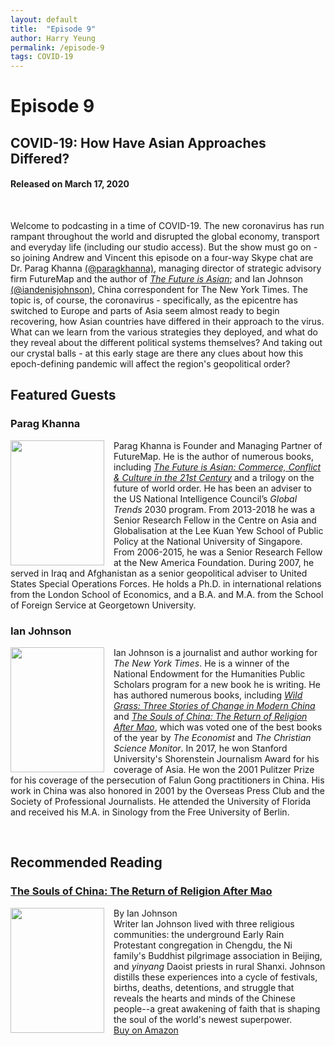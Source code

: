 ```yaml
---
layout: default
title:  "Episode 9"
author: Harry Yeung
permalink: /episode-9
tags: COVID-19
---
```


# Episode 9
## COVID-19: How Have Asian Approaches Differed?
#### Released on March 17, 2020

<div id="buzzsprout-player-3037882"></div>
<script src="https://www.buzzsprout.com/699187/3037882-covid-19-how-have-asian-approaches-differed.js?container_id=buzzsprout-player-3037882&player=small" type="text/javascript" charset="utf-8"></script>
<br>

Welcome to podcasting in a time of COVID-19. The new coronavirus has run rampant throughout the world and disrupted the global economy, transport and everyday life (including our studio access). But the show must go on - so joining Andrew and Vincent this episode on a four-way Skype chat are Dr. Parag Khanna [(@paragkhanna)](https://twitter.com/paragkhanna), managing director of strategic advisory firm FutureMap and the author of [*The Future is Asian*](https://www.amazon.com/gp/product/150119626X/ref=as_li_tl?ie=UTF8&camp=1789&creative=9325&creativeASIN=150119626X&linkCode=as2&tag=asiamatterspo-20&linkId=52f5b7bf0a8f4d9d3c7c9267706d32ee); and Ian Johnson [(@iandenisjohnson)](https://twitter.com/iandenisjohnson), China correspondent for The New York Times. The topic is, of course, the coronavirus - specifically, as the epicentre has switched to Europe and parts of Asia seem almost ready to begin recovering, how Asian countries have differed in their approach to the virus. What can we learn from the various strategies they deployed, and what do they reveal about the different political systems themselves? And taking out our crystal balls - at this early stage are there any clues about how this epoch-defining pandemic will affect the region's geopolitical order?

## Featured Guests

### Parag Khanna

<img src="https://user-images.githubusercontent.com/67763587/89873606-9243ef80-db6f-11ea-94e8-08f33f601696.png"
  style="width:150px;height:200px;margin-right:15px;"
  align="left" />
  <p>Parag Khanna is Founder and Managing Partner of FutureMap. He is the author of numerous books, including <a href="https://www.amazon.com/gp/product/150119626X/ref=as_li_tl?ie=UTF8&camp=1789&creative=9325&creativeASIN=150119626X&linkCode=as2&tag=asiamatterspo-20&linkId=52f5b7bf0a8f4d9d3c7c9267706d32ee"><i>The Future is Asian: Commerce, Conflict & Culture in the 21st Century</i></a> and a trilogy on the future of world order. He has been an adviser to the US National Intelligence Council’s <i>Global Trends</i> 2030 program. From 2013-2018 he was a Senior Research Fellow in the Centre on Asia and Globalisation at the Lee Kuan Yew School of Public Policy at the National University of Singapore. From 2006-2015, he was a Senior Research Fellow at the New America Foundation. During 2007, he served in Iraq and Afghanistan as a senior geopolitical adviser to United States Special Operations Forces. He holds a Ph.D. in international relations from the London School of Economics, and a B.A. and M.A. from the School of Foreign Service at Georgetown University.</p>

### Ian Johnson

<img src="https://user-images.githubusercontent.com/67763587/89875260-e64fd380-db71-11ea-8584-e6241c03e193.png"
  style="width:150px;height:200px;margin-right:15px;"
  align="left" />
  <p>Ian Johnson is a journalist and author working for <i>The New York Times</i>. He is a winner of the National Endowment for the Humanities Public Scholars program for a new book he is writing. He has authored numerous books, including <a href="https://www.amazon.com/gp/product/0375719199/ref=as_li_tl?ie=UTF8&camp=1789&creative=9325&creativeASIN=0375719199&linkCode=as2&tag=asiamatterspo-20&linkId=7f7adb72c6752b933b93046fdf37fb7c"><i>Wild Grass: Three Stories of Change in Modern China</i></a> and <a href="https://www.amazon.com/gp/product/0804173397/ref=as_li_tl?ie=UTF8&camp=1789&creative=9325&creativeASIN=0804173397&linkCode=as2&tag=asiamatterspo-20&linkId=afd229f80b1268a719444a0b719c2df7"><i>The Souls of China: The Return of Religion After Mao</i></a>, which was voted one of the best books of the year by <i>The Economist</i> and <i>The Christian Science Monitor</i>. In 2017, he won Stanford University's Shorenstein Journalism Award for his coverage of Asia. He won the 2001 Pulitzer Prize for his coverage of the persecution of Falun Gong practitioners in China. His work in China was also honored in 2001 by the Overseas Press Club and the Society of Professional Journalists. He attended the University of Florida and received his M.A. in Sinology from the Free University of Berlin.</p>

<br>

## Recommended Reading

### [The Souls of China: The Return of Religion After Mao](https://www.amazon.com/gp/product/0804173397/ref=as_li_tl?ie=UTF8&camp=1789&creative=9325&creativeASIN=0804173397&linkCode=as2&tag=asiamatterspo-20&linkId=e776aa209f76e78bd5fe02a4bfa934b8)

<img src="https://user-images.githubusercontent.com/67763587/95518587-397ab280-0978-11eb-88f6-a14235925721.png"
  style="width:150px;height:200px;margin-right:15px;"
  align="left" />
  <p>By Ian Johnson
  <br>Writer Ian Johnson lived with three religious communities: the underground Early Rain Protestant congregation in Chengdu, the Ni family's Buddhist pilgrimage association in Beijing, and <i>yinyang</i> Daoist priests in rural Shanxi. Johnson distills these experiences into a cycle of festivals, births, deaths, detentions, and struggle that reveals the hearts and minds of the Chinese people--a great awakening of faith that is shaping the soul of the world's newest superpower.
  <br><a href="https://www.amazon.com/gp/product/0804173397/ref=as_li_tl?ie=UTF8&camp=1789&creative=9325&creativeASIN=0804173397&linkCode=as2&tag=asiamatterspo-20&linkId=e776aa209f76e78bd5fe02a4bfa934b8">Buy on Amazon</a></p>
